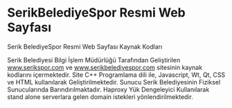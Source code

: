 # SerikBelediyeSpor Resmi Web Sayfası
Serik BelediyeSpor Resmi Web Sayfası Kaynak Kodları


Serik Belediyesi Bilgi İşlem Müdürlüğü Tarafından Geliştirilen www.serikspor.com ve www.serikbelediyespor.com sitesinin kaynak kodlarını içermektedir.
Site C++ Programlama dili ile, Javascript, Wt, Qt, CSS ve HTML kullanılarak Geliştirilmektedir.
Sunucu Serik Belediyesinin Fiziksel Sunucularında Barındırılmaktadır.
Haproxy Yük Dengeleyici Kullanılarak stand alone serverlara gelen domain istekleri yönlendirilmektedir.
